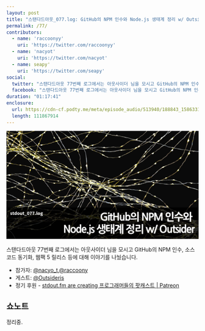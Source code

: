 ```yaml
---
layout: post
title: "스탠다드아웃_077.log: GitHub의 NPM 인수와 Node.js 생태계 정리 w/ Outsider "
permalink: /77/
contributors:
  - name: 'raccoonyy'
    uri: 'https://twitter.com/raccoonyy'
  - name: 'nacyot'
    uri: 'https://twitter.com/nacyot'
  - name: seapy'
    uri: 'https://twitter.com/seapy'
social:
  twitter: "스탠다드아웃 77번째 로그에서는 아웃사이더 님을 모시고 GitHub의 NPM 인수, 소스코드 동기화, 웹팩 5 릴리스 등에 대해 이야기를 나눴습니다."
  facebook: "스탠다드아웃 77번째 로그에서는 아웃사이더 님을 모시고 GitHub의 NPM 인수, 소스코드 동기화, 웹팩 5 릴리스 등에 대해 이야기를 나눴습니다."
duration: "01:17:41"
enclosure:
  url: https://cdn-cf.podty.me/meta/episode_audio/513940/188843_1586331435593.mp3
  length: 111867914
---
```


![](https://github.com/44bits/stdout.fm/raw/master/_posts/images/stdout_077-log.png)

스탠다드아웃 77번째 로그에서는 아웃사이더 님을 모시고 GitHub의 NPM 인수, 소스코드 동기화, 웹팩 5 릴리스 등에 대해 이야기를 나눴습니다.

* 참가자: [@nacyo_t][nac],[@raccoony][rac]
* 게스트: [@Outsideris][out]
* 정기 후원 - [stdout.fm are creating 프로그래머들의 팟캐스트 \| Patreon](https://www.patreon.com/stdoutfm)

[nac]: https://twitter.com/nacyo_t
[out]: https://twitter.com/Outsideris
[rac]: https://twitter.com/raccoonyy

## 쇼노트

정리중.
